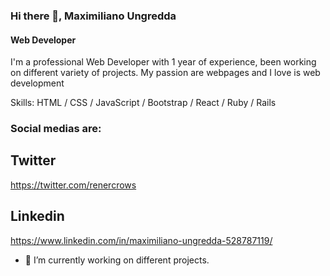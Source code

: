 ### Hi there 👋, Maximiliano Ungredda
#### Web Developer

I'm a professional Web Developer with 1 year of experience, been working on different variety of projects. My passion are webpages and I love is web development

Skills: HTML / CSS / JavaScript / Bootstrap / React / Ruby / Rails

### Social medias are:

## Twitter

https://twitter.com/renercrows

## Linkedin

https://www.linkedin.com/in/maximiliano-ungredda-528787119/

- 🔭 I’m currently working on different projects. 




